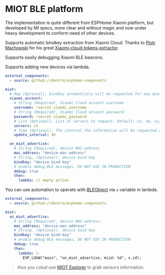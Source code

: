 # MIOT BLE platform

The implementation is quite different from ESPHome Xiaomi platform, but developed by MI specs, more clear and without magic and now under heavy development to conform need of other devices.

Supports automatic bindkey extraction from Xiaomi Cloud. Thanks to [Piotr Machowski](https://github.com/PiotrMachowski) for his great [Xiaomi-cloud-tokens-extractor](https://github.com/PiotrMachowski/Xiaomi-cloud-tokens-extractor).

Supports easily debugging Xiaomi BLE beacons.

Supports adding new devices via lambda.

```yaml
external_components:
  - source: github://dentra/esphome-components

miot:
  # Map (Optional), bindkey automaticaly will be requested for any miot component. Requires internet connection when compiling.
  xiaomi_account:
    # String (Required), Xiaomi Cloud account username
    username: !secret xiaomi_username
    # String (Required), Xiaomi Cloud account password
    password: !secret xiaomi_password
    # List (Optional), List of servers to request. Default: cn, de, us, ru, tw, sg, in, i2
    servers: cn
    # Time (Optional), The interval the information will be requested again from Xiaomi servers. Default: 1d
    update_interval: 4h

  on_miot_advertise:
    # String (Required), device MAC-address
    mac_address: "device-mac-address"
    # String, (Optional), device bind key
    bindkey: "device-bind-key"
    # enable debug BLE messages, DO NOT USE IN PRODUCTION
    debug: true
    then:
      lambda: // empty action
```

You can use automation to operate with [BLEObject](miot_object.h#L86) via `x` variable in lambda.

```yaml
external_components:
  - source: github://dentra/esphome-components

miot:
  on_miot_advertise:
    # String (Required), device MAC-address.
    mac_address: "device-mac-address"
    # String, (Optional), device bind key
    bindkey: "device-bind-key"
    # enable debug BLE messages, DO NOT USE IN PRODUCTION
    debug: true
    then:
      lambda: |-
        ESP_LOGW("main", "on_miot_advertise, miid: %d", x.id);
```

> Also you colud use [MIOT Explorer](../miot_explorer/) to grab sensors information.
